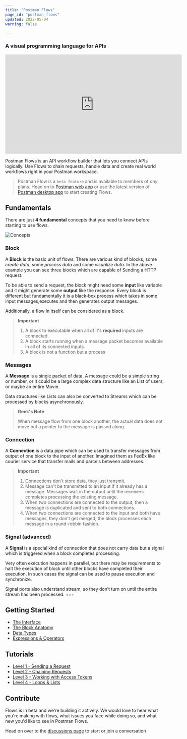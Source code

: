```yaml
---
title: "Postman Flows"
page_id: "postman_flows"
updated: 2022-05-04
warning: false

---
```


### A visual programming language for APIs 
<iframe width="560" height="315" src="https://www.youtube.com/embed/4Yr9CG8Pp14" title="YouTube video player" frameborder="0" allow="accelerometer; autoplay; clipboard-write; encrypted-media; gyroscope; picture-in-picture" allowfullscreen></iframe>

Postman Flows is an API workflow builder that lets you connect APIs logically. Use Flows to chain requests, handle data and create real world workflows right in your Postman workspace.

>Postman Flow is a `beta feature` and is available to members of *any* plans. 
Head on to [Postman web app](https://go.postman.co/) or use the latest version 
of [Postman desktop app](https://www.postman.com/downloads/) to start creating Flows.

## Fundamentals
There are just **4 fundamental** concepts that you need to know before starting
to use flows.

![Concepts](https://www.postmanlabs.com/postman-flows/static/concepts.png)

### Block
A **Block** is the basic unit of flows. There are various kind of blocks,
some *create data*, some *process data* and some *visualize data*. 
In the above example you can see three blocks which are capable of Sending a HTTP request.

To be able to send a request, the block might need some **input** like variable
and it might generate some **output** like the response. Every block is different but fundamentally 
it is a black-box process which takes in some input messages,executes and then generates output messages.

Additionally, a flow in itself can be considered as a block.

> **Important**
> 1. A block to executable when all of it's **required** inputs are connected.
> 2. A block starts running when a message packet becomes available in all of its connected inputs.
> 3. A block is not a function but a process

### Messages
A **Message** is a single packet of data. A message could be a simple string or number, or it could be a
large complex data structure like an List of users, or maybe an entire Movie.

Data structures like Lists can also be converted to Streams which can be processed by blocks asynchronously.

> **Geek's Note**
> 
> When message flow from one block another, the actual data does not move but a pointer to the message is passed along.

### Connection
A **Connection** is a data pipe which can be used to transfer messages from output of one block to the
input of another. Imagined them as FedEx like courier service that transfer mails and parcels between addresses.

> **Important**
> 1. Connections don't store data, they just transmit.
> 2. Message can't be transmitted to an input if it already has a message. Messages wait in the output until the receivers completes processing the existing message.
> 3. When two connections are connected to the output, then a message is duplicated and sent to both connections.
> 4. When two connections are connected to the input and both have messages, they don't get merged, the block processes each message in a round-robbin fashion.

### Signal (advanced)
A **Signal** is a special kind of connection that does not carry data but a signal which is triggered when a block completes processing.

Very often execution happens in parallel, but there may be requirements to halt the execution of block until other blocks have completed their execution. 
In such cases the signal can be used to pause execution and synchronize. 

Signal ports also understand stream, so they don’t turn on until the entire stream has been processed.
+++

## Getting Started
* [The Interface](getting-started/interface.md)
* [The Block Anatomy](getting-started/blocks.md)
* [Data Types](getting-started/data-types.md)
* [Expressions & Operators](getting-started/operators.md)

## Tutorials
* [Level 1 - Sending a Request](tutorials/sending-a-request.md)
* [Level 2 - Chaining Requests](tutorials/chaining-requests.md)
* [Level 3 - Working with Access Tokens](tutorials/working-with-access-token.md)
* [Level 4 - Loops & Lists](tutorials/loops.md)

## Contribute

Flows is in beta and we're building it actively. We would love to hear what you're making with flows, what issues you face while doing so, and what new you'd like to see in Postman Flows.

Head on over to the [discussions page](https://github.com/postmanlabs/postman-flows/discussions) to start or join a conversation